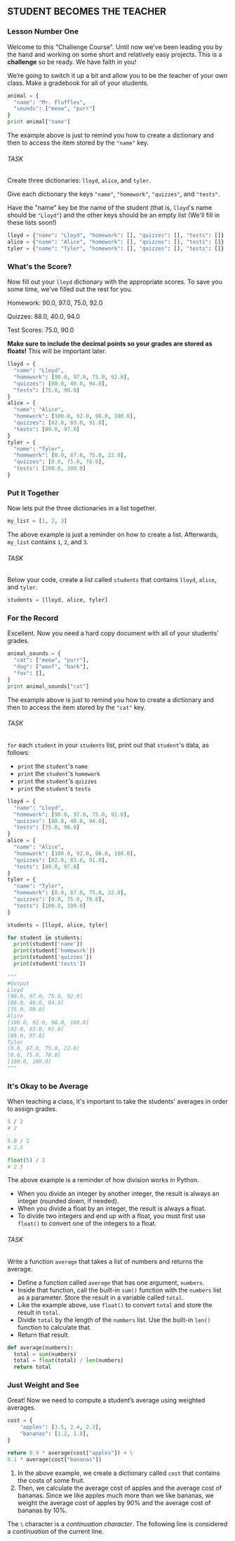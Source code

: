 ## STUDENT BECOMES THE TEACHER

### Lesson Number One
<p>Welcome to this "Challenge Course". Until now we've been leading you by the hand and working on some short and relatively easy projects. This is a <strong>challenge</strong> so be ready. We have faith in you!</p>
<p>We’re going to switch it up a bit and allow you to be the teacher of your own class. Make a gradebook for all of your students.</p>

```python
animal = {
  "name": "Mr. Fluffles",
  "sounds": ["meow", "purr"]
}
print animal["name"]
```

<p>The example above is just to remind you how to create a dictionary and then to access the item stored by the <code>"name"</code> key.</p>

###### TASK
<div class="theme__22QeW-d-YRjfwg7z9oiZH_"><p>Create three dictionaries: <code>lloyd</code>, <code>alice</code>, and <code>tyler</code>.  </p>
<p>Give each dictionary the keys <code>"name"</code>, <code>"homework"</code>, <code>"quizzes"</code>, and <code>"tests"</code>.  </p>
<p>Have the "name" key be the name of the student (that is, <code>lloyd</code>'s name should be <code>"Lloyd"</code>) and the other keys should be an empty list (We'll fill in these lists soon!)</p>
</div>

```python
lloyd = {"name": "Lloyd", "homework": [], "quizzes": [], "tests": []}
alice = {"name": "Alice", "homework": [], "quizzes": [], "tests": []}
tyler = {"name": "Tyler", "homework": [], "quizzes": [], "tests": []}
```

### What's the Score?

<div class="theme__22QeW-d-YRjfwg7z9oiZH_"><p>Now fill out your <code>lloyd</code> dictionary with the appropriate scores. To save you some time, we've filled out the rest for you.</p>
<p>Homework: 90.0, 97.0, 75.0, 92.0</p>
<p>Quizzes: 88.0, 40.0, 94.0</p>
<p>Test Scores: 75.0, 90.0</p>
<p><strong>Make sure to include the decimal points so your grades are stored as floats!</strong> This will be important later.</p>
</div>

```python
lloyd = {
  "name": "Lloyd",
  "homework": [90.0, 97.0, 75.0, 92.0],
  "quizzes": [88.0, 40.0, 94.0],
  "tests": [75.0, 90.0]
}
alice = {
  "name": "Alice",
  "homework": [100.0, 92.0, 98.0, 100.0],
  "quizzes": [82.0, 83.0, 91.0],
  "tests": [89.0, 97.0]
}
tyler = {
  "name": "Tyler",
  "homework": [0.0, 87.0, 75.0, 22.0],
  "quizzes": [0.0, 75.0, 78.0],
  "tests": [100.0, 100.0]
}
```

### Put It Together
<p>Now lets put the three dictionaries in a list together.</p>

```python 
my_list = [1, 2, 3]
```

<p>The above example is just a reminder on how to create a list. Afterwards, <code>my_list</code> contains <code>1</code>, <code>2</code>, and <code>3</code>.</p>

###### TASK

<p>Below your code, create a list called <code>students</code> that contains <code>lloyd</code>, <code>alice</code>, and <code>tyler</code>.</p>

```python 
students = [lloyd, alice, tyler]
```

### For the Record
Excellent. Now you need a hard copy document with all of your students' grades.

```python 
animal_sounds = {
  "cat": ["meow", "purr"],
  "dog": ["woof", "bark"],
  "fox": [],
}
print animal_sounds["cat"]
```

<p>The example above is just to remind you how to create a dictionary and then to access the item stored by the <code>"cat"</code> key.</p>

###### TASK

<div class="theme__22QeW-d-YRjfwg7z9oiZH_"><p><code>for</code> each <code>student</code> in your <code>students</code> list, print out that <code>student</code>'s data, as follows:</p>
<ul>
<li><code>print</code> the <code>student</code>'s <code>name</code></li>
<li><code>print</code> the <code>student</code>'s <code>homework</code></li>
<li><code>print</code> the <code>student</code>'s <code>quizzes</code></li>
<li><code>print</code> the <code>student</code>'s <code>tests</code></li>
</ul>
</div>

```python
lloyd = {
  "name": "Lloyd",
  "homework": [90.0, 97.0, 75.0, 92.0],
  "quizzes": [88.0, 40.0, 94.0],
  "tests": [75.0, 90.0]
}
alice = {
  "name": "Alice",
  "homework": [100.0, 92.0, 98.0, 100.0],
  "quizzes": [82.0, 83.0, 91.0],
  "tests": [89.0, 97.0]
}
tyler = {
  "name": "Tyler",
  "homework": [0.0, 87.0, 75.0, 22.0],
  "quizzes": [0.0, 75.0, 78.0],
  "tests": [100.0, 100.0]
}

students = [lloyd, alice, tyler]

for student in students:
  print(student['name'])
  print(student['homework'])
  print(student['quizzes'])
  print(student['tests'])
  
"""
#Output 
Lloyd
[90.0, 97.0, 75.0, 92.0]
[88.0, 40.0, 94.0]
[75.0, 90.0]
Alice
[100.0, 92.0, 98.0, 100.0]
[82.0, 83.0, 91.0]
[89.0, 97.0]
Tyler
[0.0, 87.0, 75.0, 22.0]
[0.0, 75.0, 78.0]
[100.0, 100.0]
"""
```

### It's Okay to be Average
When teaching a class, it's important to take the students' averages in order to assign grades.

```python
5 / 2
# 2

5.0 / 2
# 2.5

float(5) / 2
# 2.5
```

The above example is a reminder of how division works in Python.
<ul>
<li>When you divide an integer by another integer, the result is always an integer (rounded down, if needed).</li>
<li>When you divide a float by an integer, the result is always a float.</li>
<li>To divide two integers and end up with a float, you must first use <code>float()</code> to convert one of the integers to a float.</li>
</ul>

###### TASK
<p>Write a function <code>average</code> that takes a list of numbers and returns the average.</p>
<ul>
<li>Define a function called <code>average</code> that has one argument, <code>numbers</code>.</li>
<li>Inside that function, call the built-in <code>sum()</code> function with the <code>numbers</code> list as a parameter. Store the result in a variable called <code>total</code>.</li>
<li>Like the example above, use <code>float()</code> to convert <code>total</code> and store the result in <code>total</code>.</li>
<li>Divide <code>total</code> by the length of the <code>numbers</code> list. Use the built-in <code>len()</code> function to calculate that.</li>
<li>Return that result.</li>
</ul>

```python
def average(numbers):
  total = sum(numbers)
  total = float(total) / len(numbers)
  return total
```

### Just Weight and See
Great! Now we need to compute a student’s average using weighted averages.

```python
cost = {
    "apples": [3.5, 2.4, 2.3],
    "bananas": [1.2, 1.8],
}

return 0.9 * average(cost["apples"]) + \
0.1 * average(cost["bananas"])
```

<ol>
<li>In the above example, we create a dictionary called <code>cost</code> that contains the costs of some fruit.</li>
<li>Then, we calculate the average cost of apples and the average cost of bananas. Since we like apples much more than we like bananas, we weight the average cost of apples by 90% and the average cost of bananas by 10%.</li>
</ol>

<p>The <code>\</code> character is a <em>continuation character</em>. The following line is considered a <em>continuation</em> of the current line.</p>
